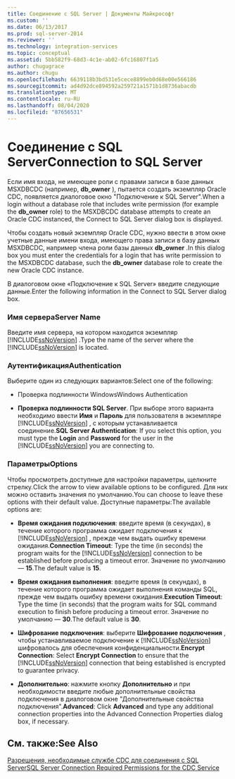 ```yaml
---
title: Соединение с SQL Server | Документы Майкрософт
ms.custom: ''
ms.date: 06/13/2017
ms.prod: sql-server-2014
ms.reviewer: ''
ms.technology: integration-services
ms.topic: conceptual
ms.assetid: 5bb582f9-68d3-4c1e-ab02-6fc16807f1a5
author: chugugrace
ms.author: chugu
ms.openlocfilehash: 6639118b3bd531e5cece8899eb0d68e00e566186
ms.sourcegitcommit: ad4d92dce894592a259721a1571b1d8736abacdb
ms.translationtype: MT
ms.contentlocale: ru-RU
ms.lasthandoff: 08/04/2020
ms.locfileid: "87656531"
---
```

# <a name="connection-to-sql-server"></a><span data-ttu-id="ba983-102">Соединение с SQL Server</span><span class="sxs-lookup"><span data-stu-id="ba983-102">Connection to SQL Server</span></span>
  <span data-ttu-id="ba983-103">Если имя входа, не имеющее роли с правами записи в базе данных MSXDBCDC (например, **db_owner** ), пытается создать экземпляр Oracle CDC, появляется диалоговое окно "Подключение к SQL Server".</span><span class="sxs-lookup"><span data-stu-id="ba983-103">When a login without a database role that includes write permission (for example the **db_owner** role) to the MSXDBCDC database attempts to create an Oracle CDC instanced, the Connect to SQL Server dialog box is displayed.</span></span>  
  
 <span data-ttu-id="ba983-104">Чтобы создать новый экземпляр Oracle CDC, нужно ввести в этом окне учетные данные имени входа, имеющего права записи в базу данных MSXDBCDC, например члена роли базы данных **db_owner** .</span><span class="sxs-lookup"><span data-stu-id="ba983-104">In this dialog box you must enter the credentials for a login that has write permission to the MSXDBCDC database, such the **db_owner** database role to create the new Oracle CDC instance.</span></span>  
  
 <span data-ttu-id="ba983-105">В диалоговом окне «Подключение к SQL Server» введите следующие данные.</span><span class="sxs-lookup"><span data-stu-id="ba983-105">Enter the following information in the Connect to SQL Server dialog box.</span></span>  
  
### <a name="server-name"></a><span data-ttu-id="ba983-106">Имя сервера</span><span class="sxs-lookup"><span data-stu-id="ba983-106">Server Name</span></span>  
 <span data-ttu-id="ba983-107">Введите имя сервера, на котором находится экземпляр [!INCLUDE[ssNoVersion](../../includes/ssnoversion-md.md)] .</span><span class="sxs-lookup"><span data-stu-id="ba983-107">Type the name of the server where the [!INCLUDE[ssNoVersion](../../includes/ssnoversion-md.md)] is located.</span></span>  
  
### <a name="authentication"></a><span data-ttu-id="ba983-108">Аутентификация</span><span class="sxs-lookup"><span data-stu-id="ba983-108">Authentication</span></span>  
 <span data-ttu-id="ba983-109">Выберите один из следующих вариантов:</span><span class="sxs-lookup"><span data-stu-id="ba983-109">Select one of the following:</span></span>  
  
-   <span data-ttu-id="ba983-110">Проверка подлинности Windows</span><span class="sxs-lookup"><span data-stu-id="ba983-110">Windows Authentication</span></span>  
  
-   <span data-ttu-id="ba983-111">**Проверка подлинности SQL Server**. При выборе этого варианта необходимо ввести **Имя** и **Пароль** для пользователя в экземпляре [!INCLUDE[ssNoVersion](../../includes/ssnoversion-md.md)] , с которым устанавливается соединение.</span><span class="sxs-lookup"><span data-stu-id="ba983-111">**SQL Server Authentication**: If you select this option, you must type the **Login** and **Password** for the user in the [!INCLUDE[ssNoVersion](../../includes/ssnoversion-md.md)] you are connecting to.</span></span>  
  
### <a name="options"></a><span data-ttu-id="ba983-112">Параметры</span><span class="sxs-lookup"><span data-stu-id="ba983-112">Options</span></span>  
 <span data-ttu-id="ba983-113">Чтобы просмотреть доступные для настройки параметры, щелкните стрелку.</span><span class="sxs-lookup"><span data-stu-id="ba983-113">Click the arrow to view available options to be configured.</span></span> <span data-ttu-id="ba983-114">Для них можно оставить значения по умолчанию.</span><span class="sxs-lookup"><span data-stu-id="ba983-114">You can choose to leave these options with their default value.</span></span> <span data-ttu-id="ba983-115">Доступные параметры:</span><span class="sxs-lookup"><span data-stu-id="ba983-115">The available options are:</span></span>  
  
-   <span data-ttu-id="ba983-116">**Время ожидания подключения**: введите время (в секундах), в течение которого программа ожидает подключения к [!INCLUDE[ssNoVersion](../../includes/ssnoversion-md.md)] , прежде чем выдать ошибку времени ожидания.</span><span class="sxs-lookup"><span data-stu-id="ba983-116">**Connection Timeout**: Type the time (in seconds) the program waits for the [!INCLUDE[ssNoVersion](../../includes/ssnoversion-md.md)] connection to be established before producing a timeout error.</span></span> <span data-ttu-id="ba983-117">Значение по умолчанию ― **15**.</span><span class="sxs-lookup"><span data-stu-id="ba983-117">The default value is **15**.</span></span>  
  
-   <span data-ttu-id="ba983-118">**Время ожидания выполнения**: введите время (в секундах), в течение которого программа ожидает выполнения команды SQL, прежде чем выдать ошибку времени ожидания.</span><span class="sxs-lookup"><span data-stu-id="ba983-118">**Execution Timeout**: Type the time (in seconds) that the program waits for SQL command execution to finish before producing a timeout error.</span></span> <span data-ttu-id="ba983-119">Значение по умолчанию — **30**.</span><span class="sxs-lookup"><span data-stu-id="ba983-119">The default value is **30**.</span></span>  
  
-   <span data-ttu-id="ba983-120">**Шифрование подключения**: выберите **Шифрование подключения** , чтобы устанавливаемое подключение к [!INCLUDE[ssNoVersion](../../includes/ssnoversion-md.md)] шифровалось для обеспечения конфиденциальности.</span><span class="sxs-lookup"><span data-stu-id="ba983-120">**Encrypt Connection**: Select **Encrypt Connection** to ensure that the [!INCLUDE[ssNoVersion](../../includes/ssnoversion-md.md)] connection that being established is encrypted to guarantee privacy.</span></span>  
  
-   <span data-ttu-id="ba983-121">**Дополнительно**: нажмите кнопку **Дополнительно** и при необходимости введите любые дополнительные свойства подключения в диалоговом окне "Дополнительные свойства подключения".</span><span class="sxs-lookup"><span data-stu-id="ba983-121">**Advanced**: Click **Advanced** and type any additional connection properties into the Advanced Connection Properties dialog box, if necessary.</span></span>  
  
## <a name="see-also"></a><span data-ttu-id="ba983-122">См. также:</span><span class="sxs-lookup"><span data-stu-id="ba983-122">See Also</span></span>  
 [<span data-ttu-id="ba983-123">Разрешения, необходимые службе CDC для соединения с SQL Server</span><span class="sxs-lookup"><span data-stu-id="ba983-123">SQL Server Connection Required Permissions for the CDC Service</span></span>](sql-server-connection-required-permissions-for-the-cdc-service.md)  
  
  
